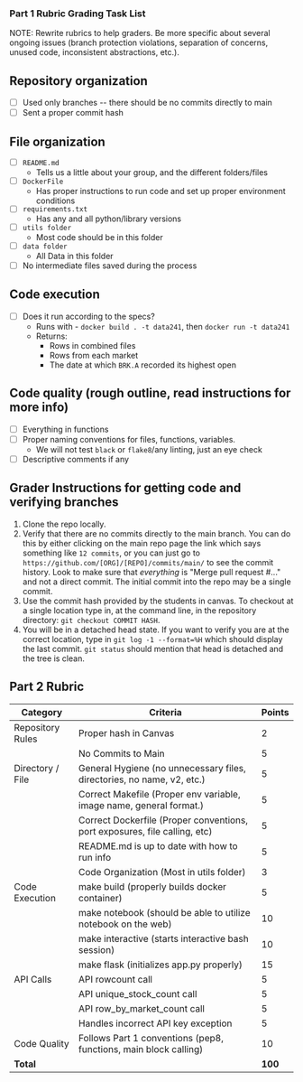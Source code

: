 ### Part 1 Rubric Grading Task List
NOTE: Rewrite rubrics to help graders. Be more specific about several ongoing issues (branch protection violations, separation of concerns, unused code, inconsistent abstractions, etc.).


## Repository organization
- [ ] Used only branches -- there should be no commits directly to main
- [ ] Sent a proper commit hash

## File organization

- [ ] `README.md`
  - Tells us a little about your group, and the different folders/files
- [ ] `DockerFile`
  - Has proper instructions to run code and set up proper environment conditions
- [ ] `requirements.txt`
  - Has any and all python/library versions
- [ ] `utils folder`
  - Most code should be in this folder
- [ ] `data folder`
  - All Data in this folder
- [ ] No intermediate files saved during the process

## Code execution

- [ ] Does it run according to the specs? 
   - Runs with - `docker build . -t data241`, then `docker run -t data241`
   - Returns:
      - Rows in combined files
      - Rows from each market 
      - The date at which `BRK.A` recorded its highest open

## Code quality (rough outline, read instructions for more info)

- [ ] Everything in functions
- [ ] Proper naming conventions for files, functions, variables.
  - We will not test `black` or `flake8`/any linting, just an eye check
- [ ] Descriptive comments if any

## Grader Instructions for getting code and verifying branches

1. Clone the repo locally.
1. Verify that there are no commits directly to the main branch. You can do this by either clicking on the main repo page the link which says something like `12 commits`, or you can just go to `https://github.com/[ORG]/[REPO]/commits/main/` to see the commit history. Look to make sure that _everything_ is "Merge pull request #..." and not a direct commit. The initial commit into the repo may be a single commit.
2. Use the commit hash provided by the students in canvas. To checkout at a single location type in, at the command line, in the repository directory: `git checkout COMMIT HASH`.
3. You will be in a detached head state. If you want to verify you are at the correct location, type in `git log -1 --format=%H` which should display the last commit. `git status` should mention that head is detached and the tree is clean.

## Part 2 Rubric 

| Category | Criteria | Points |
|----------|----------|---------|
| Repository Rules | Proper hash in Canvas | 2 |
| | No Commits to Main | 5 |
| Directory / File | General Hygiene (no unnecessary files, directories, no name, v2, etc.) | 5 |
| | Correct Makefile (Proper env variable, image name, general format.) | 5 |
| | Correct Dockerfile (Proper conventions, port exposures, file calling, etc) | 5 |
| | README.md is up to date with how to run info | 5 |
| | Code Organization (Most in utils folder) | 3 |
| Code Execution | make build (properly builds docker container) | 5 |
| | make notebook (should be able to utilize notebook on the web) | 10 |
| | make interactive (starts interactive bash session) | 10 |
| | make flask (initializes app.py properly) | 15 |
| API Calls | API rowcount call | 5 |
| | API unique_stock_count call | 5 |
| | API row_by_market_count call | 5 |
| | Handles incorrect API key exception | 5 |
| Code Quality | Follows Part 1 conventions (pep8, functions, main block calling) | 10 |
| **Total** | | **100** |